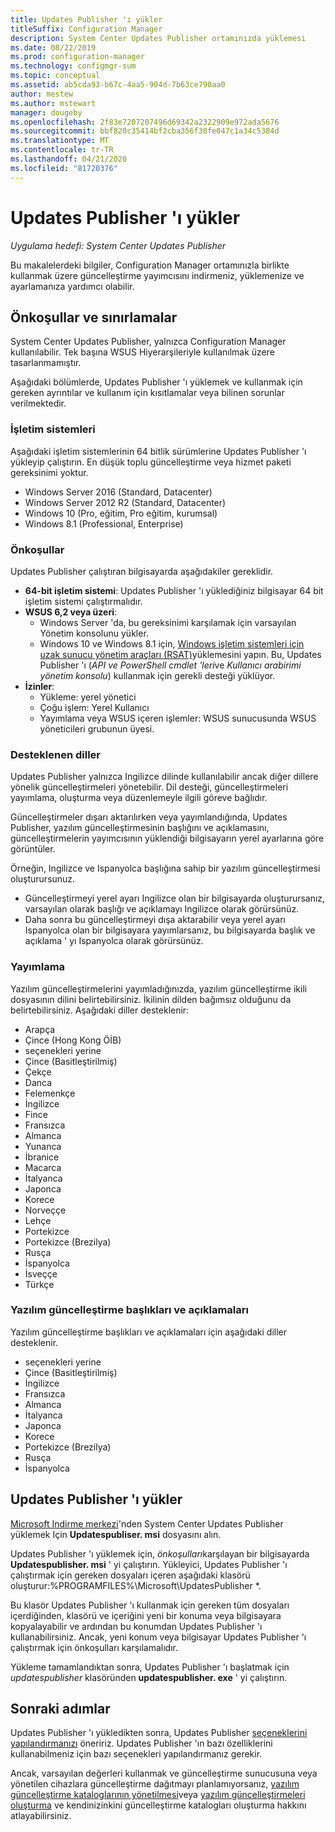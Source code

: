 ```yaml
---
title: Updates Publisher 'ı yükler
titleSuffix: Configuration Manager
description: System Center Updates Publisher ortamınızda yüklemesi
ms.date: 08/22/2019
ms.prod: configuration-manager
ms.technology: configmgr-sum
ms.topic: conceptual
ms.assetid: ab5cda93-b67c-4aa5-904d-7b63ce790aa0
author: mestew
ms.author: mstewart
manager: dougeby
ms.openlocfilehash: 2f83e7207207496d69342a2322909e972ada5676
ms.sourcegitcommit: bbf820c35414bf2cba356f30fe047c1a34c5384d
ms.translationtype: MT
ms.contentlocale: tr-TR
ms.lasthandoff: 04/21/2020
ms.locfileid: "81720376"
---
```

# <a name="install-updates-publisher"></a>Updates Publisher 'ı yükler

*Uygulama hedefi: System Center Updates Publisher*

Bu makalelerdeki bilgiler, Configuration Manager ortamınızla birlikte kullanmak üzere güncelleştirme yayımcısını indirmeniz, yüklemenize ve ayarlamanıza yardımcı olabilir.

## <a name="prerequisites-and-limitations"></a>Önkoşullar ve sınırlamalar
System Center Updates Publisher, yalnızca Configuration Manager kullanılabilir. Tek başına WSUS Hiyerarşileriyle kullanılmak üzere tasarlanmamıştır.

Aşağıdaki bölümlerde, Updates Publisher 'ı yüklemek ve kullanmak için gereken ayrıntılar ve kullanım için kısıtlamalar veya bilinen sorunlar verilmektedir.  

### <a name="operating-systems"></a>İşletim sistemleri
Aşağıdaki işletim sistemlerinin 64 bitlik sürümlerine Updates Publisher 'ı yükleyip çalıştırın. En düşük toplu güncelleştirme veya hizmet paketi gereksinimi yoktur.

-   Windows Server 2016 (Standard, Datacenter)
-   Windows Server 2012 R2 (Standard, Datacenter)
-   Windows 10 (Pro, eğitim, Pro eğitim, kurumsal)
-   Windows 8.1 (Professional, Enterprise)

### <a name="prerequisites"></a>Önkoşullar
Updates Publisher çalıştıran bilgisayarda aşağıdakiler gereklidir.

-   **64-bit işletim sistemi**: Updates Publisher 'ı yüklediğiniz bilgisayar 64 bit işletim sistemi çalıştırmalıdır.
-   **WSUS 6,2 veya üzeri**:
    -   Windows Server 'da, bu gereksinimi karşılamak için varsayılan Yönetim konsolunu yükler.
    -   Windows 10 ve Windows 8.1 için, [Windows işletim sistemleri için uzak sunucu yönetim araçları (RSAT)](https://support.microsoft.com/help/2693643/remote-server-administration-tools-rsat-for-windows-operating-systems)yüklemesini yapın. Bu, Updates Publisher 'ı (*API ve PowerShell cmdlet 'leri*ve *Kullanıcı arabirimi yönetim konsolu*) kullanmak için gerekli desteği yüklüyor.
-   **İzinler**:
    -   Yükleme: yerel yönetici
    -   Çoğu işlem: Yerel Kullanıcı
    -   Yayımlama veya WSUS içeren işlemler: WSUS sunucusunda WSUS yöneticileri grubunun üyesi.

### <a name="supported-languages"></a>Desteklenen diller
Updates Publisher yalnızca Ingilizce dilinde kullanılabilir ancak diğer dillere yönelik güncelleştirmeleri yönetebilir. Dil desteği, güncelleştirmeleri yayımlama, oluşturma veya düzenlemeyle ilgili göreve bağlıdır.

Güncelleştirmeler dışarı aktarılırken veya yayımlandığında, Updates Publisher, yazılım güncelleştirmesinin başlığını ve açıklamasını, güncelleştirmelerin yayımcısının yüklendiği bilgisayarın yerel ayarlarına göre görüntüler.

Örneğin, Ingilizce ve Ispanyolca başlığına sahip bir yazılım güncelleştirmesi oluşturursunuz.

-   Güncelleştirmeyi yerel ayarı Ingilizce olan bir bilgisayarda oluşturursanız, varsayılan olarak başlığı ve açıklamayı Ingilizce olarak görürsünüz.
-   Daha sonra bu güncelleştirmeyi dışa aktarabilir veya yerel ayarı Ispanyolca olan bir bilgisayara yayımlarsanız, bu bilgisayarda başlık ve açıklama ' yı Ispanyolca olarak görürsünüz.

### <a name="publishing"></a>Yayımlama
Yazılım güncelleştirmelerini yayımladığınızda, yazılım güncelleştirme ikili dosyasının dilini belirtebilirsiniz. İkilinin dilden bağımsız olduğunu da belirtebilirsiniz. Aşağıdaki diller desteklenir:

-   Arapça
-   Çince (Hong Kong ÖİB)
-   seçenekleri yerine
-   Çince (Basitleştirilmiş)
-   Çekçe
-   Danca
-   Felemenkçe
-   İngilizce
-   Fince
-   Fransızca
-   Almanca
-   Yunanca
-   İbranice
-   Macarca
-   İtalyanca
-   Japonca
-   Korece
-   Norveççe
-   Lehçe
-   Portekizce
-   Portekizce (Brezilya)
-   Rusça
-   İspanyolca
-   İsveççe
-   Türkçe

### <a name="software-update-titles-and-descriptions"></a>Yazılım güncelleştirme başlıkları ve açıklamaları
Yazılım güncelleştirme başlıkları ve açıklamaları için aşağıdaki diller desteklenir.

-   seçenekleri yerine
-   Çince (Basitleştirilmiş)
-   İngilizce
-   Fransızca
-   Almanca
-   İtalyanca
-   Japonca
-   Korece
-   Portekizce (Brezilya)
-   Rusça
-   İspanyolca

## <a name="install-updates-publisher"></a>Updates Publisher 'ı yükler
[Microsoft Indirme merkezi](https://www.microsoft.com/download/details.aspx?id=55543)'nden System Center Updates Publisher yüklemek Için **Updatespubliser. msi** dosyasını alın.

Updates Publisher 'ı yüklemek için, *önkoşulları*karşılayan bir bilgisayarda **Updatespublisher. msi** ' yi çalıştırın. Yükleyici, Updates Publisher 'ı çalıştırmak için gereken dosyaları içeren aşağıdaki klasörü oluşturur:%PROGRAMFILES%\Microsoft\UpdatesPublisher *.

Bu klasör Updates Publisher 'ı kullanmak için gereken tüm dosyaları içerdiğinden, klasörü ve içeriğini yeni bir konuma veya bilgisayara kopyalayabilir ve ardından bu konumdan Updates Publisher 'ı kullanabilirsiniz. Ancak, yeni konum veya bilgisayar Updates Publisher 'ı çalıştırmak için önkoşulları karşılamalıdır.

Yükleme tamamlandıktan sonra, Updates Publisher 'ı başlatmak için *updatespublisher* klasöründen **updatespublisher. exe** ' yi çalıştırın.

## <a name="next-steps"></a>Sonraki adımlar
 Updates Publisher 'ı yükledikten sonra, Updates Publisher [seçeneklerini yapılandırmanızı](updates-publisher-options.md) öneririz. Updates Publisher 'ın bazı özelliklerini kullanabilmeniz için bazı seçenekleri yapılandırmanız gerekir.

 Ancak, varsayılan değerleri kullanmak ve güncelleştirme sunucusuna veya yönetilen cihazlara güncelleştirme dağıtmayı planlamıyorsanız, [yazılım güncelleştirme kataloglarının yönetilmesi](updates-publisher-catalogs.md)veya [yazılım güncelleştirmeleri oluşturma](create-updates-with-updates-publisher.md) ve kendinizinkini güncelleştirme katalogları oluşturma hakkını atlayabilirsiniz.

